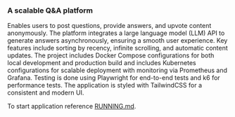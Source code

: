 ### A scalable Q&A platform 

Enables users to post questions, provide answers, and upvote content anonymously. The platform integrates a large language model (LLM) API to generate answers asynchronously, ensuring a smooth user experience. Key features include sorting by recency, infinite scrolling, and automatic content updates. The project includes Docker Compose configurations for both local development and production build and includes  Kubernetes configurations for scalable deployment with monitoring via Prometheus and Grafana. Testing is done using Playwright for end-to-end tests and k6 for performance tests. The application is styled with TailwindCSS for a consistent and modern UI.

To start application reference [RUNNING.md]().
